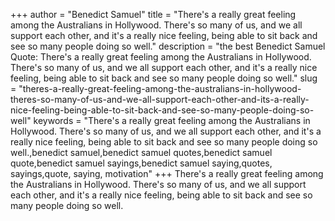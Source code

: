 +++
author = "Benedict Samuel"
title = "There's a really great feeling among the Australians in Hollywood. There's so many of us, and we all support each other, and it's a really nice feeling, being able to sit back and see so many people doing so well."
description = "the best Benedict Samuel Quote: There's a really great feeling among the Australians in Hollywood. There's so many of us, and we all support each other, and it's a really nice feeling, being able to sit back and see so many people doing so well."
slug = "theres-a-really-great-feeling-among-the-australians-in-hollywood-theres-so-many-of-us-and-we-all-support-each-other-and-its-a-really-nice-feeling-being-able-to-sit-back-and-see-so-many-people-doing-so-well"
keywords = "There's a really great feeling among the Australians in Hollywood. There's so many of us, and we all support each other, and it's a really nice feeling, being able to sit back and see so many people doing so well.,benedict samuel,benedict samuel quotes,benedict samuel quote,benedict samuel sayings,benedict samuel saying,quotes, sayings,quote, saying, motivation"
+++
There's a really great feeling among the Australians in Hollywood. There's so many of us, and we all support each other, and it's a really nice feeling, being able to sit back and see so many people doing so well.
